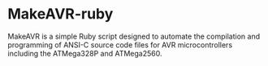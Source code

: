 # MakeAVR-ruby
MakeAVR is a simple Ruby script designed to automate the compilation and programming of ANSI-C source code files for AVR microcontrollers including the ATMega328P and ATMega2560.
